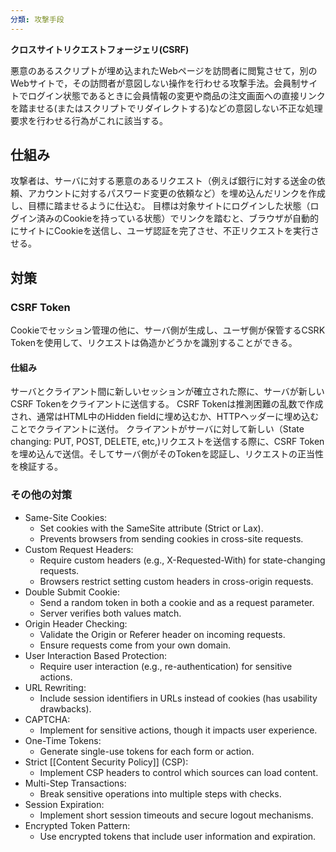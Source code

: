 ```yaml
---
分類: 攻撃手段
---
```


**クロスサイトリクエストフォージェリ(CSRF)**

悪意のあるスクリプトが埋め込まれたWebページを訪問者に閲覧させて，別のWebサイトで，その訪問者が意図しない操作を行わせる攻撃手法。会員制サイトでログイン状態であるときに会員情報の変更や商品の注文画面への直接リンクを踏ませる(またはスクリプトでリダイレクトする)などの意図しない不正な処理要求を行わせる行為がこれに該当する。

## 仕組み
攻撃者は、サーバに対する悪意のあるリクエスト（例えば銀行に対する送金の依頼、アカウントに対するパスワード変更の依頼など）を埋め込んだリンクを作成し、目標に踏ませるように仕込む。
目標は対象サイトにログインした状態（ログイン済みのCookieを持っている状態）でリンクを踏むと、ブラウザが自動的にサイトにCookieを送信し、ユーザ認証を完了させ、不正リクエストを実行させる。

## 対策
### CSRF Token
Cookieでセッション管理の他に、サーバ側が生成し、ユーザ側が保管するCSRK Tokenを使用して、リクエストは偽造かどうかを識別することができる。
#### 仕組み
サーバとクライアント間に新しいセッションが確立された際に、サーバが新しいCSRF Tokenをクライアントに送信する。
CSRF Tokenは推測困難の乱数で作成され、通常はHTML中のHidden fieldに埋め込むか、HTTPヘッダーに埋め込むことでクライアントに送付。
クライアントがサーバに対して新しい（State changing: PUT, POST, DELETE, etc,)リクエストを送信する際に、CSRF Tokenを埋め込んで送信。そしてサーバ側がそのTokenを認証し、リクエストの正当性を検証する。

### その他の対策
- Same-Site Cookies:
    - Set cookies with the SameSite attribute (Strict or Lax).
    - Prevents browsers from sending cookies in cross-site requests.
- Custom Request Headers:
    - Require custom headers (e.g., X-Requested-With) for state-changing requests.
    - Browsers restrict setting custom headers in cross-origin requests.
- Double Submit Cookie:
    - Send a random token in both a cookie and as a request parameter.
    - Server verifies both values match.
- Origin Header Checking:
    - Validate the Origin or Referer header on incoming requests.
    - Ensure requests come from your own domain.
- User Interaction Based Protection:
    - Require user interaction (e.g., re-authentication) for sensitive actions.
- URL Rewriting:
    - Include session identifiers in URLs instead of cookies (has usability drawbacks).
- CAPTCHA:
    - Implement for sensitive actions, though it impacts user experience.
- One-Time Tokens:
    - Generate single-use tokens for each form or action.
- Strict [[Content Security Policy]] (CSP):
    - Implement CSP headers to control which sources can load content.
- Multi-Step Transactions:
    - Break sensitive operations into multiple steps with checks.
- Session Expiration:
    - Implement short session timeouts and secure logout mechanisms.
- Encrypted Token Pattern:
    - Use encrypted tokens that include user information and expiration.
